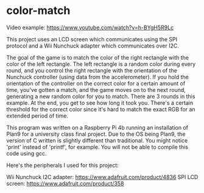 # color-match

Video example: https://www.youtube.com/watch?v=h-BYgH5R9Lc

This project uses an LCD screen which communicates using the SPI protocol and
a Wii Nunchuck adapter which communicates over I2C.

The goal of the game is to match the color of the right rectangle with the 
color of the left rectangle. The left rectangle is a random color during every 
round, and you control the right rectangle with the orientation of the Nunchuck 
controller (using data from the accelerometer). If you hold the orientation of the 
controller on the correct color for a certain amount of time, you've gotten a match, 
and the game moves on to the next round, generating a new random color for you to 
match. There are 3 rounds in this example. At the end, you get to see how long 
it took you. There's a certain threshold for the correct color since it's hard to
match the exact RGB for an extended period of time.

This program was written on a Raspberry Pi 4b running an installation of Plan9 for
a university class final project. Due to the OS being Plan9, the version of C written
is slightly different than traditional. You might notice 'print' instead of 'printf',
for example. You will not be able to compile this code using gcc.

Here's the peripherals I used for this project:

Wii Nunchuck I2C adapter: https://www.adafruit.com/product/4836
SPI LCD screen: https://www.adafruit.com/product/358
